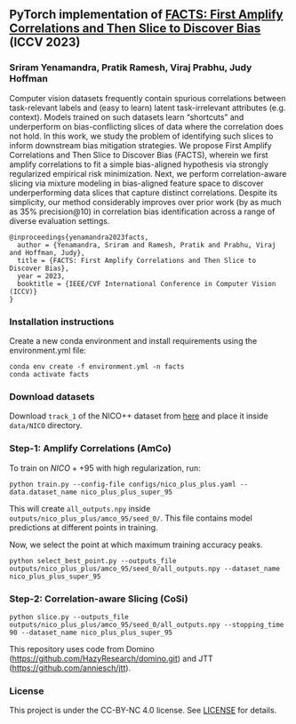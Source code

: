 ## PyTorch implementation of [FACTS: First Amplify Correlations and Then Slice to Discover Bias](https://arxiv.org/abs/2309.17430)  (ICCV 2023)
### Sriram Yenamandra, Pratik Ramesh, Viraj Prabhu, Judy Hoffman

Computer vision datasets frequently contain spurious correlations between task-relevant labels and (easy to learn) latent task-irrelevant attributes (e.g. context). Models trained on such datasets learn “shortcuts” and underperform on bias-conflicting slices of data where the correlation does not hold. In this work, we study the problem of identifying such slices to inform downstream bias mitigation strategies. We propose First Amplify Correlations and Then Slice to Discover Bias (FACTS), wherein we first amplify correlations to fit a simple bias-aligned hypothesis via strongly regularized empirical risk minimization. Next, we perform correlation-aware slicing via mixture modeling in bias-aligned feature space to discover underperforming data slices that capture distinct correlations. Despite its simplicity, our method considerably improves over prior work (by as much as 35\% precision@10) in correlation bias identification across a range of diverse evaluation settings.

```
@inproceedings{yenamandra2023facts, 
  author = {Yenamandra, Sriram and Ramesh, Pratik and Prabhu, Viraj and Hoffman, Judy},
  title = {FACTS: First Amplify Correlations and Then Slice to Discover Bias},
  year = 2023,
  booktitle = {IEEE/CVF International Conference in Computer Vision (ICCV)}
}
```

### Installation instructions
Create a new conda environment and install requirements using the environment.yml file:
```
conda env create -f environment.yml -n facts
conda activate facts
```

### Download datasets
Download `track_1` of the NICO++ dataset from [here](https://www.dropbox.com/sh/u2bq2xo8sbax4pr/AADbhZJAy0AAbap76cg_XkAfa?dl=0) and place it inside `data/NICO` directory.

### Step-1: Amplify Correlations (AmCo)
To train on $NICO++95$ with high regularization, run:
```
python train.py --config-file configs/nico_plus_plus.yaml --data.dataset_name nico_plus_plus_super_95
```
This will create `all_outputs.npy` inside `outputs/nico_plus_plus/amco_95/seed_0/`. This file contains model predictions at different points in training.

Now, we select the point at which maximum training accuracy peaks.
```
python select_best_point.py --outputs_file outputs/nico_plus_plus/amco_95/seed_0/all_outputs.npy --dataset_name nico_plus_plus_super_95
```

### Step-2: Correlation-aware Slicing (CoSi)
```
python slice.py --outputs_file outputs/nico_plus_plus/amco_95/seed_0/all_outputs.npy --stopping_time 90 --dataset_name nico_plus_plus_super_95
```


This repository uses code from Domino (https://github.com/HazyResearch/domino.git) and JTT (https://github.com/anniesch/jtt).


### License

This project is under the CC-BY-NC 4.0 license. See [LICENSE](LICENSE) for details.
